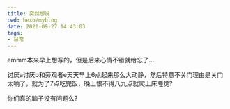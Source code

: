 ```yaml
---
title: 突然想说
cwd: hexo/myblog
date: 2020-09-27 14:43:03
tags:
- 日常
---
```


emmm本来早上想写的，但是后来心情不错就给忘了...

讨厌a讨厌b和旁观者e天天早上6点起来那么大动静，然后特意不关门理由是关门太响了，就为了7点吃完饭，晚上恨不得八九点就爬上床睡觉?

你们真的脑子没有问题么?

